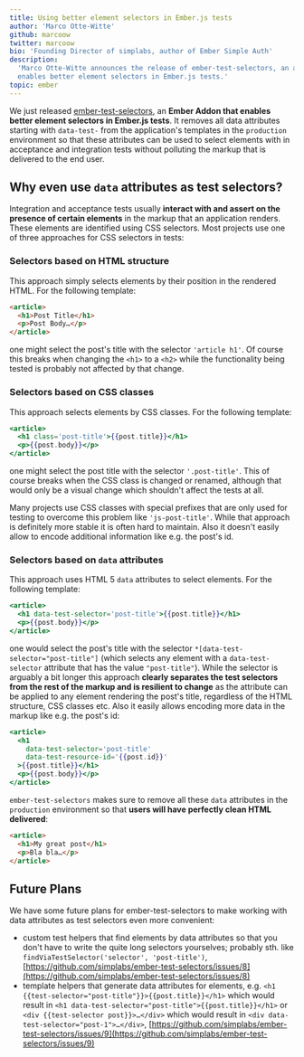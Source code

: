 ```yaml
---
title: Using better element selectors in Ember.js tests
author: 'Marco Otte-Witte'
github: marcoow
twitter: marcoow
bio: 'Founding Director of simplabs, author of Ember Simple Auth'
description:
  'Marco Otte-Witte announces the release of ember-test-selectors, an addon that
  enables better element selectors in Ember.js tests.'
topic: ember
---
```


We just released
[ember-test-selectors](https://github.com/simplabs/ember-test-selectors), an
**Ember Addon that enables better element selectors in Ember.js tests**. It
removes all data attributes starting with `data-test-` from the application's
templates in the `production` environment so that these attributes can be used
to select elements with in acceptance and integration tests without polluting
the markup that is delivered to the end user.

<!--break-->

## Why even use `data` attributes as test selectors?

Integration and acceptance tests usually **interact with and assert on the
presence of certain elements** in the markup that an application renders. These
elements are identified using CSS selectors. Most projects use one of three
approaches for CSS selectors in tests:

### Selectors based on HTML structure

This approach simply selects elements by their position in the rendered HTML.
For the following template:

```html
<article>
  <h1>Post Title</h1>
  <p>Post Body…</p>
</article>
```

one might select the post's title with the selector `'article h1'`. Of course
this breaks when changing the `<h1>` to a `<h2>` while the functionality being
tested is probably not affected by that change.

### Selectors based on CSS classes

This approach selects elements by CSS classes. For the following template:

```hbs
<article>
  <h1 class='post-title'>{{post.title}}</h1>
  <p>{{post.body}}</p>
</article>
```

one might select the post title with the selector `'.post-title'`. This of
course breaks when the CSS class is changed or renamed, although that would only
be a visual change which shouldn't affect the tests at all.

Many projects use CSS classes with special prefixes that are only used for
testing to overcome this problem like `'js-post-title'`. While that approach is
definitely more stable it is often hard to maintain. Also it doesn't easily
allow to encode additional information like e.g. the post's id.

### Selectors based on `data` attributes

This approach uses HTML 5 `data` attributes to select elements. For the
following template:

```hbs
<article>
  <h1 data-test-selector='post-title'>{{post.title}}</h1>
  <p>{{post.body}}</p>
</article>
```

one would select the post's title with the selector
`*[data-test-selector="post-title"]` (which selects any element with a
`data-test-selector` attribute that has the value `"post-title"`). While the
selector is arguably a bit longer this approach **clearly separates the test
selectors from the rest of the markup and is resilient to change** as the
attribute can be applied to any element rendering the post's title, regardless
of the HTML structure, CSS classes etc. Also it easily allows encoding more data
in the markup like e.g. the post's id:

```hbs
<article>
  <h1
    data-test-selector='post-title'
    data-test-resource-id='{{post.id}}'
  >{{post.title}}</h1>
  <p>{{post.body}}</p>
</article>
```

`ember-test-selectors` makes sure to remove all these `data` attributes in the
`production` environment so that **users will have perfectly clean HTML
delivered**:

```html
<article>
  <h1>My great post</h1>
  <p>Bla bla…</p>
</article>
```

## Future Plans

We have some future plans for ember-test-selectors to make working with data
attributes as test selectors even more convenient:

- custom test helpers that find elements by data attributes so that you don't
  have to write the quite long selectors yourselves; probably sth. like
  `findViaTestSelector('selector', 'post-title')`,
  [https://github.com/simplabs/ember-test-selectors/issues/8](https://github.com/simplabs/ember-test-selectors/issues/8)
- template helpers that generate data attributes for elements, e.g.
  `<h1 {{test-selector="post-title"}}>{{post.title}}</h1>` which would result in
  `<h1 data-test-selector="post-title">{{post.title}}</h1>` or
  `<div {{test-selector post}}>…</div>` which would result in
  `<div data-test-selector="post-1">…</div>`,
  [https://github.com/simplabs/ember-test-selectors/issues/9](https://github.com/simplabs/ember-test-selectors/issues/9)
